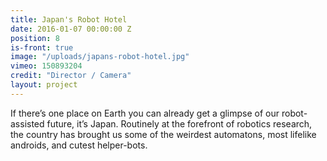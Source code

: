 ```yaml
---
title: Japan's Robot Hotel
date: 2016-01-07 00:00:00 Z
position: 8
is-front: true
image: "/uploads/japans-robot-hotel.jpg"
vimeo: 150893204
credit: "Director / Camera"
layout: project
---
```


If there’s one place on Earth you can already get a glimpse of our robot-assisted future, it’s Japan. Routinely at the forefront of robotics research, the country has brought us some of the weirdest automatons, most lifelike androids, and cutest helper-bots.
